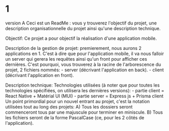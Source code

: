 # 1
version A
Ceci est un ReadMe : vous y trouverez l'objectif du projet, une description organisationnelle du projet ainsi qu'une description technique.

Objectif: Ce projet a pour objectif la réalisation d'une application mobile.

Description de la gestion de projet:
    premierement, nous aurons 2 applications en 1.
    C'est à dire que pour l'application mobile, il va nous falloir un server qui gerera les requêtes ainsi qu'un front pour afficher ces dernières.
    C'est pourquoi, vous trouverez à la racine de l'arborescence du projet, 2 fichiers nommés: 
        - server (décrivant l'application en back).
        - client (décrivant l'application en front).

Description technique:
    Technologies utilisées (à noter que pour toutes les technologies spécifiées, on utilisera les dernières versions):
        - partie client = React Native + Matérial UI (MUI)
        - partie server = Express js + Prisma client
    Un point primordial pour un nouvel entrant au projet, c'est la notation utilisées tout au long des projets:
        A) Tous les dossiers seront commenceront tous par une majuscule pour terminer en miniscule.
        B) Tous les fichiers seront de la forme PascalCase (ce, pour les 2 côtés de l'application).

    